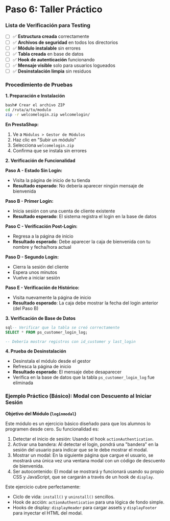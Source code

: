 # Paso 6: Taller Práctico

### Lista de Verificación para Testing

* [ ] ✅ **Estructura creada** correctamente
* [ ] ✅ **Archivos de seguridad** en todos los directorios
* [ ] ✅ **Módulo instalable** sin errores
* [ ] ✅ **Tabla creada** en base de datos
* [ ] ✅ **Hook de autenticación** funcionando
* [ ] ✅ **Mensaje visible** solo para usuarios logueados
* [ ] ✅ **Desinstalación limpia** sin residuos

### Procedimiento de Pruebas

**1. Preparación e Instalación**

```bash
bash# Crear el archivo ZIP
cd /ruta/a/tu/modulo
zip -r welcomelogin.zip welcomelogin/
```

**En PrestaShop:**

1. Ve a `Módulos > Gestor de Módulos`
2. Haz clic en "Subir un módulo"
3. Selecciona `welcomelogin.zip`
4. Confirma que se instala sin errores

**2. Verificación de Funcionalidad**

**Paso A - Estado Sin Login:**

* Visita la página de inicio de tu tienda
* **Resultado esperado**: No debería aparecer ningún mensaje de bienvenida

**Paso B - Primer Login:**

* Inicia sesión con una cuenta de cliente existente
* **Resultado esperado**: El sistema registra el login en la base de datos

**Paso C - Verificación Post-Login:**

* Regresa a la página de inicio
* **Resultado esperado**: Debe aparecer la caja de bienvenida con tu nombre y fecha/hora actual

**Paso D - Segundo Login:**

* Cierra la sesión del cliente
* Espera unos minutos
* Vuelve a iniciar sesión

**Paso E - Verificación de Histórico:**

* Visita nuevamente la página de inicio
* **Resultado esperado**: La caja debe mostrar la fecha del login anterior (del Paso B)

**3. Verificación de Base de Datos**

```sql
sql-- Verificar que la tabla se creó correctamente
SELECT * FROM ps_customer_login_log;

-- Debería mostrar registros con id_customer y last_login
```

**4. Prueba de Desinstalación**

* Desinstala el módulo desde el gestor
* Refresca la página de inicio
* **Resultado esperado**: El mensaje debe desaparecer
* Verifica en la base de datos que la tabla `ps_customer_login_log` fue eliminada



### Ejemplo Práctico (Básico): Modal con Descuento al Iniciar Sesión

**Objetivo del Módulo (`loginmodal`)**

Este módulo es un ejercicio básico diseñado para que los alumnos lo programen desde cero. Su funcionalidad es:

1. Detectar el inicio de sesión: Usando el hook `actionAuthentication`.
2. Activar una bandera: Al detectar el login, pondrá una "bandera" en la sesión del usuario para indicar que se le debe mostrar el modal.
3. Mostrar un modal: En la siguiente página que cargue el usuario, se mostrará una única vez una ventana modal con un código de descuento de bienvenida.
4. Ser autocontenido: El modal se mostrará y funcionará usando su propio CSS y JavaScript, que se cargarán a través de un hook de `display`.

Este ejercicio cubre perfectamente:

* Ciclo de vida: `install()` y `uninstall()` sencillos.
* Hook de acción: `actionAuthentication` para una lógica de fondo simple.
* Hooks de display: `displayHeader` para cargar assets y `displayFooter` para inyectar el HTML del modal.
